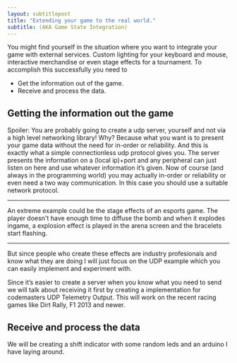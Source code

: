 ```yaml
---
layout: subtitlepost
title: "Extending your game to the real world."
subtitle: (AKA Game State Integration)
---
```


You might find yourself in the situation where you want to integrate your game with external services. Custom lighting for your keyboard and mouse, interactive merchandise or even stage effects for a tournament.
To accomplish this successfully you need to

* Get the information out of the game.
* Receive and process the data.

## Getting the information out the game
Spoiler: You are probably going to create a udp server, yourself and not via a high level networking library!
Why? Because what you want is to present your game data without the need for in-order or reliability. And this is exactly what a simple connectionless udp protocol gives you. The server presents the information on a (local ip)+port and any peripheral can just listen on here and use whatever information it’s given. Now of course (and always in the programming world) you may actually in-order or reliability or even need a two way communication. In this case you should use a suitable network protocol.

---- 
An extreme example could be the stage effects of an esports game. The player doesn't have enough time to diffuse the bomb and when it explodes ingame, a explosion effect is played in the arena screen and the bracelets start flashing.  
**** 

<div id="player"></div>
<script type="text/javascript" src="https://www.youtube.com/iframe_api"></script>
<script type="text/javascript">
var player;
function onYouTubeIframeAPIReady() {
    player = new YT.Player('player', {
        //height: '390',
        //width: '640',
      	playerVars: {
          controls: 0,
          showinfo: 0,
          modestbranding: 1,
          //loop: 1,
          fs: 0,
          cc_load_policy: 0,
          iv_load_policy: 3,
          autohide: 0
        },
        videoId: 'kgitmggEgrA',
        events: {
            'onReady': onPlayerReady,
            'onStateChange': onPlayerStateChange
        }
    });
}
function onPlayerReady(event) {
    loopStart();
    player.mute();
    //player.playVideo();
}
function loopStart() {
    player.seekTo(2552);
}
function onPlayerStateChange(event) {
    if (event.data == YT.PlayerState.PLAYING) {
        setTimeout(loopStart, 12200);
    }
}
</script>

But since people who create these effects are industry profesionals and know what they are doing I will just focus on the UDP example which you can easily implement and experiment with.
 
Since it’s easier to create a server when you know what you need to send we will talk about receiving it first by creating a implementation for codemasters UDP Telemetry Output. This will work on the recent racing games like Dirt Rally, F1 2013 and newer.
## Receive and process the data
We will be creating a shift indicator with some random leds and an arduino I have laying around.


